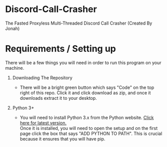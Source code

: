 # Discord-Call-Crasher
The Fasted Proxyless Multi-Threaded Discord Call Crasher (Created By Jonah)

# Requirements / Setting up
There will be a few things you will need in order to run this program on your machine.
1. Downloading The Repository
   - There will be a bright green button which says "Code" on the top right of this repo. Click it and click download as zip, and once it downloads extract it to your desktop.
 
2. Python 3+
   - You will need to install Python 3.x from the Python website. [Click here for latest version.](https://www.python.org/ftp/python/3.10.0/python-3.10.0-amd64.exe)  
   Once it is installed, you will need to open the setup and on the first page click the box that says "ADD PYTHON TO PATH". This is crucial because it ensures that you will have pip.
